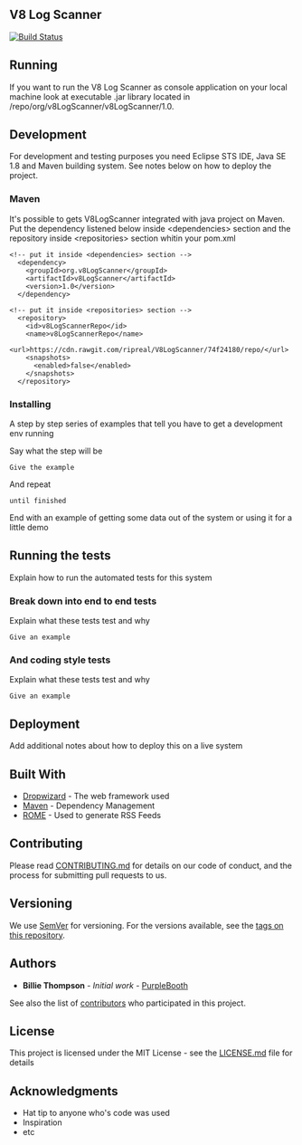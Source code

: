 ## V8 Log Scanner
[![Build Status](https://travis-ci.org/ripreal/V8LogScanner.svg?branch=master)](https://travis-ci.org/ripreal/V8LogScanner)

## Running

If you want to run the V8 Log Scanner as console application on your local machine look at executable .jar library located in /repo/org/v8LogScanner/v8LogScanner/1.0.

## Development

For development and testing purposes you need Eclipse STS IDE, Java SE 1.8  and Maven building system. See notes below on how to deploy the project.

### Maven

It's possible to gets V8LogScanner integrated with java project on Maven. Put the dependency listened below inside \<dependencies\> section and the repository inside \<repositories\> section whitin your pom.xml 

```
<!-- put it inside <dependencies> section -->
  <dependency>
    <groupId>org.v8LogScanner</groupId>
    <artifactId>v8LogScanner</artifactId>
    <version>1.0</version>      
  </dependency>

<!-- put it inside <repositories> section -->
  <repository>
    <id>v8LogScannerRepo</id>
    <name>v8LogScannerRepo</name>
    <url>https://cdn.rawgit.com/ripreal/V8LogScanner/74f24180/repo/</url>
    <snapshots>
      <enabled>false</enabled>
    </snapshots>
  </repository>
```

### Installing

A step by step series of examples that tell you have to get a development env running

Say what the step will be

```
Give the example
```

And repeat

```
until finished
```

End with an example of getting some data out of the system or using it for a little demo

## Running the tests

Explain how to run the automated tests for this system

### Break down into end to end tests

Explain what these tests test and why

```
Give an example
```

### And coding style tests

Explain what these tests test and why

```
Give an example
```

## Deployment

Add additional notes about how to deploy this on a live system

## Built With

* [Dropwizard](http://www.dropwizard.io/1.0.2/docs/) - The web framework used
* [Maven](https://maven.apache.org/) - Dependency Management
* [ROME](https://rometools.github.io/rome/) - Used to generate RSS Feeds

## Contributing

Please read [CONTRIBUTING.md](https://gist.github.com/PurpleBooth/b24679402957c63ec426) for details on our code of conduct, and the process for submitting pull requests to us.

## Versioning

We use [SemVer](http://semver.org/) for versioning. For the versions available, see the [tags on this repository](https://github.com/your/project/tags). 

## Authors

* **Billie Thompson** - *Initial work* - [PurpleBooth](https://github.com/PurpleBooth)

See also the list of [contributors](https://github.com/your/project/contributors) who participated in this project.

## License

This project is licensed under the MIT License - see the [LICENSE.md](LICENSE.md) file for details

## Acknowledgments

* Hat tip to anyone who's code was used
* Inspiration
* etc
